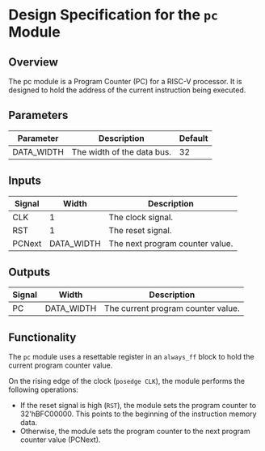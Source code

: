 # Design Specification for the `pc` Module

## Overview
The pc module is a Program Counter (PC) for a RISC-V processor. It is designed to hold the address of the current instruction being executed.

## Parameters
| Parameter   | Description                           | Default |
|-------------|---------------------------------------|---------|
| DATA_WIDTH  | The width of the data bus.            | 32      |

## Inputs
| Signal | Width | Description                   |
|--------|-------|-------------------------------|
| CLK    |     1 | The clock signal.             |
| RST    |     1 | The reset signal.             |
| PCNext | DATA_WIDTH | The next program counter value.|

## Outputs

| Signal | Width | Description                   |
|--------|-------|-------------------------------|
| PC     |   DATA_WIDTH   | The current program counter value. |

## Functionality
The `pc` module uses a resettable register in an `always_ff` block to hold the current program counter value.

On the rising edge of the clock (`posedge CLK`), the module performs the following operations:
- If the reset signal is high (`RST`), the module sets the program counter to 32'hBFC00000. This points to the beginning of the instruction memory data.
- Otherwise, the module sets the program counter to the next program counter value (PCNext).
